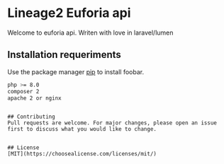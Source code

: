 # Lineage2 Euforia api

Welcome to euforia api. Writen with love in laravel/lumen

## Installation requeriments

Use the package manager [pip](https://pip.pypa.io/en/stable/) to install foobar.

```bash
php >= 8.0
composer 2
apache 2 or nginx
```
```

## Contributing
Pull requests are welcome. For major changes, please open an issue first to discuss what you would like to change.


## License
[MIT](https://choosealicense.com/licenses/mit/)
